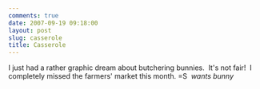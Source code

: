 ```yaml
---
comments: true
date: 2007-09-19 09:18:00
layout: post
slug: casserole
title: Casserole
---
```


I just had a rather graphic dream about butchering bunnies.&nbsp; It's not fair!&nbsp; I completely missed the farmers' market this month. =S&nbsp; *wants bunny*
